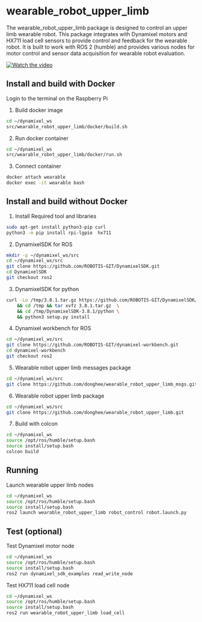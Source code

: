 # wearable_robot_upper_limb

The wearable_robot_upper_limb package is designed to control an upper limb wearable robot. This package integrates with Dynamixel motors and HX711 load cell sensors to provide control and feedback for the wearable robot. It is built to work with ROS 2 (humble) and provides various nodes for motor control and sensor data acquisition for wearable robot evaluation.
 
[![Watch the video](https://img.youtube.com/vi/yjoTfqtlwwc/0.jpg)](https://www.youtube.com/watch?v=yjoTfqtlwwc)


## Install and build with Docker

Login to the terminal on the Raspberry Pi 

1. Build docker image
```sh
cd ~/dynamixel_ws
src/wearable_robot_upper_limb/docker/build.sh
```

2. Run docker container
```sh
cd ~/dynamixel_ws
src/wearable_robot_upper_limb/docker/run.sh
```

3. Connect container
```sh
docker attach wearable
docker exec -it wearable bash
```

## Install and build without Docker

1. Install Required tool and libraries
```sh
sudo apt-get install python3-pip curl
python3 -m pip install rpi-lgpio  hx711
```

2. DynamixelSDK for ROS
```sh
mkdir -p ~/dynamixel_ws/src
cd ~/dynamixel_ws/src
git clone https://github.com/ROBOTIS-GIT/DynamixelSDK.git
cd DynamixelSDK
git checkout ros2
```

3. DynamixelSDK for python

```sh
curl -Lo /tmp/3.8.1.tar.gz https://github.com/ROBOTIS-GIT/DynamixelSDK/archive/refs/tags/3.8.1.tar.gz \
    && cd /tmp && tar xvfz 3.8.1.tar.gz  \
    && cd /tmp/DynamixelSDK-3.8.1/python \
    && python3 setup.py install
```

4. Dynamixel workbench for ROS
```sh
cd ~/dynamixel_ws/src
git clone https://github.com/ROBOTIS-GIT/dynamixel-workbench.git
cd dynamixel-workbench
git checkout ros2
```

5. Wearable robot upper limb messages package
```sh
cd ~/dynamixel_ws/src
git clone https://github.com/donghee/wearable_robot_upper_limb_msgs.git
```

6. Wearable robot upper limb package
```sh
cd ~/dynamixel_ws/src
git clone https://github.com/donghee/wearable_robot_upper_limb.git
```

7. Build with colcon
```sh
cd ~/dynamixel_ws
source /opt/ros/humble/setup.bash
source install/setup.bash
colcon build
```

## Running

Launch wearable upper limb nodes
```sh
cd ~/dynamixel_ws
source /opt/ros/humble/setup.bash
source install/setup.bash
ros2 launch wearable_robot_upper_limb robot_control robot.launch.py
```

## Test (optional)

Test Dynamixel motor node
```sh
cd ~/dynamixel_ws
source /opt/ros/humble/setup.bash
source install/setup.bash
ros2 run dynamixel_sdk_examples read_write_node
```

Test HX711 load cell node
```sh
cd ~/dynamixel_ws
source /opt/ros/humble/setup.bash
source install/setup.bash
ros2 run wearable_robot_upper_limb load_cell
```
